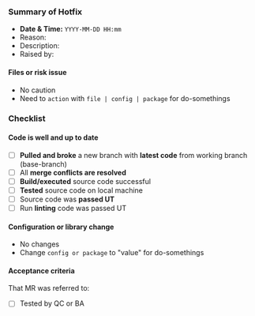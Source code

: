 ### Summary of Hotfix
- **Date & Time:** `YYYY-MM-DD HH:mm`
- Reason:
- Description:
- Raised by: 

#### Files or risk issue
- No caution
- Need to `action` with `file | config | package` for do-somethings


### Checklist
#### Code is well and up to date
- [ ] **Pulled and broke** a new branch with **latest code** from working branch (base-branch)
- [ ] All **merge conflicts are resolved**
- [ ] **Build/executed** source code successful
- [ ] **Tested** source code on local machine
- [ ] Source code was **passed UT**
- [ ] Run **linting** code was passed UT

#### Configuration or library change
- No changes
- Change `config or package` to "value" for do-somethings

#### Acceptance criteria
That MR was referred to:
- [ ] Tested by QC or BA
